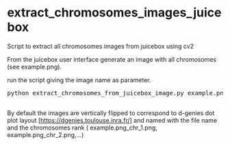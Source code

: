 # extract_chromosomes_images_juicebox
Script to extract all chromosomes images from juicebox using cv2

From the juicebox user interface generate an image with all chromosomes (see example.png).

run the script giving the image name as parameter.

<pre>
python extract_chromosomes_from_juicebox_image.py example.png
  
</pre>

By default the images are vertically flipped to correspond to d-genies dot plot layout [https://dgenies.toulouse.inra.fr/] and named with the file name and the chromosomes rank ( example.png_chr_1.png,  example.png_chr_2.png,...)
